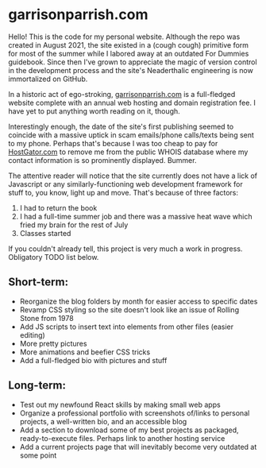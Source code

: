# garrisonparrish.com

Hello! This is the code for my personal website. Although the repo was created in August 2021, the site existed in a
(cough cough) primitive form for most of the summer while I labored away at an outdated For Dummies guidebook.
Since then I've grown to appreciate the magic of version control in the development process and the site's Neaderthalic engineering is now immortalized on GitHub.

In a historic act of ego-stroking, [garrisonparrish.com](https://garrisonparrish.com/) is a full-fledged website
complete with an annual web hosting and domain registration fee. I have yet to put anything worth reading on it, though.

Interestingly enough, the date of the site's first publishing seemed to coincide with a massive uptick in scam emails/phone
calls/texts being sent to my phone. Perhaps that's because I was too cheap to pay for [HostGator.com](https://www.hostgator.com/) to remove me from the public WHOIS database where my contact information is so prominently displayed. Bummer.

The attentive reader will notice that the site currently does not have a lick of Javascript or any similarly-functioning web development framework for stuff to, you know, light up and move. That's because of three factors:
1. I had to return the book
2. I had a full-time summer job and there was a massive heat wave which fried my brain for the rest of July
3. Classes started

If you couldn't already tell, this project is very much a work in progress. Obligatory TODO list below.

## Short-term:
- Reorganize the blog folders by month for easier access to specific dates
- Revamp CSS styling so the site doesn't look like an issue of Rolling Stone from 1978
- Add JS scripts to insert text into elements from other files (easier editing)
- More pretty pictures
- More animations and beefier CSS tricks
- Add a full-fledged bio with pictures and stuff

## Long-term:
- Test out my newfound React skills by making small web apps
- Organize a professional portfolio with screenshots of/links to personal projects, a well-written bio, and an accessible blog
- Add a section to download some of my best projects as packaged, ready-to-execute files. Perhaps link to another hosting service
- Add a current projects page that will inevitably become very outdated at some point
